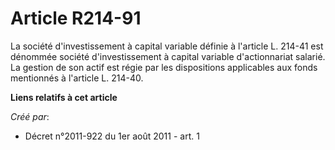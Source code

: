 # Article R214-91

La société d'investissement à capital variable définie à l'article L. 214-41 est dénommée société d'investissement à capital
variable d'actionnariat salarié. La gestion de son actif est régie par les dispositions applicables aux fonds mentionnés à
l'article L. 214-40.

**Liens relatifs à cet article**

_Créé par_:

  - Décret n°2011-922 du 1er août 2011 - art. 1
